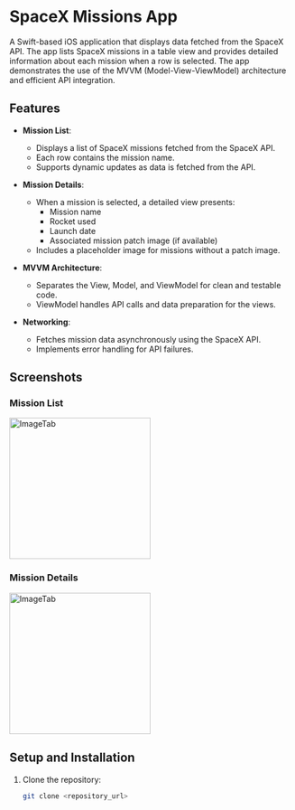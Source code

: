 
# SpaceX Missions App

A Swift-based iOS application that displays data fetched from the SpaceX API. The app lists SpaceX missions in a table view and provides detailed information about each mission when a row is selected. The app demonstrates the use of the MVVM (Model-View-ViewModel) architecture and efficient API integration.

## Features

- **Mission List**:
  - Displays a list of SpaceX missions fetched from the SpaceX API.
  - Each row contains the mission name.
  - Supports dynamic updates as data is fetched from the API.

- **Mission Details**:
  - When a mission is selected, a detailed view presents:
    - Mission name
    - Rocket used
    - Launch date
    - Associated mission patch image (if available)
  - Includes a placeholder image for missions without a patch image.

- **MVVM Architecture**:
  - Separates the View, Model, and ViewModel for clean and testable code.
  - ViewModel handles API calls and data preparation for the views.

- **Networking**:
  - Fetches mission data asynchronously using the SpaceX API.
  - Implements error handling for API failures.

## Screenshots

### Mission List

<img src="SpaceXApp/images/ss.png" alt="ImageTab" width="250">


### Mission Details
<img src="SpaceXApp/images/ss1.png" alt="ImageTab" width="250">

## Setup and Installation

1. Clone the repository:
   ```bash
   git clone <repository_url>
